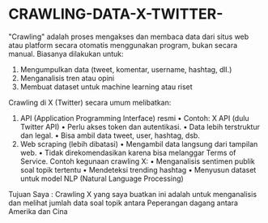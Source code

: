 # CRAWLING-DATA-X-TWITTER-
"Crawling" adalah proses mengakses dan membaca data dari situs web atau platform secara otomatis menggunakan program, bukan secara manual.
 Biasanya dilakukan untuk: 
 1. Mengumpulkan data (tweet, komentar, username, hashtag, dll.) 
 2. Menganalisis tren atau opini 
 3. Membuat dataset untuk machine learning atau riset

Crawling di X (Twitter) secara umum melibatkan:
 1. API (Application Programming Interface) resmi 
•	Contoh: X API (dulu Twitter API)
•	Perlu akses token dan autentikasi.
•	Data lebih terstruktur dan legal.
•	Bisa ambil data tweet, user, hashtag, dsb.
 2. Web scraping (lebih dibatasi) 
•	Mengambil data langsung dari tampilan web. 
•	Tidak direkomendasikan karena bisa melanggar Terms of Service. 
Contoh kegunaan crawling X:
•	Menganalisis sentimen publik soal topik tertentu 
•	Mendeteksi trending hashtag 
•	Menyusun dataset untuk model NLP (Natural Language Processing)

Tujuan Saya : 
Crawling X yang saya buatkan ini adalah untuk menganalisis dan melihat jumlah data soal topik antara Peperangan dagang antara Amerika dan Cina   

